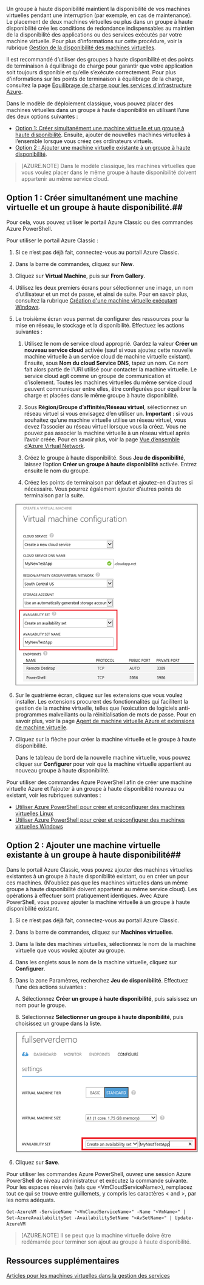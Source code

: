 


Un groupe à haute disponibilité maintient la disponibilité de vos machines virtuelles pendant une interruption (par exemple, en cas de maintenance). Le placement de deux machines virtuelles ou plus dans un groupe à haute disponibilité crée les conditions de redondance indispensables au maintien de la disponibilité des applications ou des services exécutés par votre machine virtuelle. Pour plus d’informations sur cette procédure, voir la rubrique [Gestion de la disponibilité des machines virtuelles][].

Il est recommandé d’utiliser des groupes à haute disponibilité et des points de terminaison à équilibrage de charge pour garantir que votre application soit toujours disponible et qu’elle s’exécute correctement. Pour plus d'informations sur les points de terminaison à équilibrage de la charge, consultez la page [Équilibrage de charge pour les services d'infrastructure Azure][].

Dans le modèle de déploiement classique, vous pouvez placer des machines virtuelles dans un groupe à haute disponibilité en utilisant l’une des deux options suivantes :

- [Option 1: Créer simultanément une machine virtuelle et un groupe à haute disponibilité][]. Ensuite, ajouter de nouvelles machines virtuelles à l’ensemble lorsque vous créez ces ordinateurs virtuels.
- [Option 2 : Ajouter une machine virtuelle existante à un groupe à haute disponibilité][].

>[AZURE.NOTE] Dans le modèle classique, les machines virtuelles que vous voulez placer dans le même groupe à haute disponibilité doivent appartenir au même service cloud.

## <a id="createset"> </a>Option 1 : Créer simultanément une machine virtuelle et un groupe à haute disponibilité.##

Pour cela, vous pouvez utiliser le portail Azure Classic ou des commandes Azure PowerShell.

Pour utiliser le portail Azure Classic :

1. Si ce n’est pas déjà fait, connectez-vous au portail Azure Classic.

2. Dans la barre de commandes, cliquez sur **New**.

3. Cliquez sur **Virtual Machine**, puis sur **From Gallery**.

4. Utilisez les deux premiers écrans pour sélectionner une image, un nom d’utilisateur et un mot de passe, et ainsi de suite. Pour en savoir plus, consultez la rubrique [Création d'une machine virtuelle exécutant Windows][].

5. Le troisième écran vous permet de configurer des ressources pour la mise en réseau, le stockage et la disponibilité. Effectuez les actions suivantes :

	1. Utilisez le nom de service cloud approprié. Gardez la valeur **Créer un nouveau service cloud** activée (sauf si vous ajoutez cette nouvelle machine virtuelle à un service cloud de machine virtuelle existant). Ensuite, sous **Nom du cloud Service DNS**, tapez un nom. Ce nom fait alors partie de l’URI utilisé pour contacter la machine virtuelle. Le service cloud agit comme un groupe de communication et d’isolement. Toutes les machines virtuelles du même service cloud peuvent communiquer entre elles, être configurées pour équilibrer la charge et placées dans le même groupe à haute disponibilité.

	2. Sous **Région/Groupe d’affinités/Réseau virtuel**, sélectionnez un réseau virtuel si vous envisagez d’en utiliser un. **Important** : si vous souhaitez qu’une machine virtuelle utilise un réseau virtuel, vous devez l’associer au réseau virtuel lorsque vous la créez. Vous ne pouvez pas associer la machine virtuelle à un réseau virtuel après l’avoir créée. Pour en savoir plus, voir la page [Vue d’ensemble d’Azure Virtual Network][].

	3. Créez le groupe à haute disponibilité. Sous **Jeu de disponibilité**, laissez l’option **Créer un groupe à haute disponibilité** activée. Entrez ensuite le nom du groupe.

	4. Créez les points de terminaison par défaut et ajoutez-en d’autres si nécessaire. Vous pourrez également ajouter d’autres points de terminaison par la suite.

	![Création d’un groupe à haute disponibilité pour une nouvelle machine virtuelle](./media/virtual-machines-common-classic-configure-availability/VMavailabilityset.png)

6. Sur le quatrième écran, cliquez sur les extensions que vous voulez installer. Les extensions procurent des fonctionnalités qui facilitent la gestion de la machine virtuelle, telles que l’exécution de logiciels anti-programmes malveillants ou la réinitialisation de mots de passe. Pour en savoir plus, voir la page [Agent de machine virtuelle Azure et extensions de machine virtuelle](../articles/virtual-machines/virtual-machines-windows-classic-agents-and-extensions.md).

7.	Cliquez sur la flèche pour créer la machine virtuelle et le groupe à haute disponibilité.

	Dans le tableau de bord de la nouvelle machine virtuelle, vous pouvez cliquer sur **Configurer** pour voir que la machine virtuelle appartient au nouveau groupe à haute disponibilité.

Pour utiliser des commandes Azure PowerShell afin de créer une machine virtuelle Azure et l’ajouter à un groupe à haute disponibilité nouveau ou existant, voir les rubriques suivantes :


- [Utiliser Azure PowerShell pour créer et préconfigurer des machines virtuelles Linux](../articles/virtual-machines/virtual-machines-linux-classic-createpowershell.md)
- [Utiliser Azure PowerShell pour créer et préconfigurer des machines virtuelles Windows](../articles/virtual-machines/virtual-machines-windows-classic-create-powershell.md)

## <a id="addmachine"> </a>Option 2 : Ajouter une machine virtuelle existante à un groupe à haute disponibilité##

Dans le portail Azure Classic, vous pouvez ajouter des machines virtuelles existantes à un groupe à haute disponibilité existant, ou en créer un pour ces machines. (N’oubliez pas que les machines virtuelles dans un même groupe à haute disponibilité doivent appartenir au même service cloud). Les opérations à effectuer sont pratiquement identiques. Avec Azure PowerShell, vous pouvez ajouter la machine virtuelle à un groupe à haute disponibilité existant.

1. Si ce n’est pas déjà fait, connectez-vous au portail Azure Classic.

2. Dans la barre de commandes, cliquez sur **Machines virtuelles**.

3. Dans la liste des machines virtuelles, sélectionnez le nom de la machine virtuelle que vous voulez ajouter au groupe.

4. Dans les onglets sous le nom de la machine virtuelle, cliquez sur **Configurer**.

5. Dans la zone Paramètres, recherchez **Jeu de disponibilité**. Effectuez l’une des actions suivantes :

	A. Sélectionnez **Créer un groupe à haute disponibilité**, puis saisissez un nom pour le groupe.

	B. Sélectionnez **Sélectionner un groupe à haute disponibilité**, puis choisissez un groupe dans la liste.

	![Création d’un groupe à haute disponibilité pour une machine virtuelle existante](./media/virtual-machines-common-classic-configure-availability/VMavailabilityExistingVM.png)

6. Cliquez sur **Save**.

Pour utiliser les commandes Azure PowerShell, ouvrez une session Azure PowerShell de niveau administrateur et exécutez la commande suivante. Pour les espaces réservés (tels que &lt;VmCloudServiceName&gt;), remplacez tout ce qui se trouve entre guillemets, y compris les caractères < and >, par les noms adéquats.

	Get-AzureVM -ServiceName "<VmCloudServiceName>" -Name "<VmName>" | Set-AzureAvailabilitySet -AvailabilitySetName "<AvSetName>" | Update-AzureVM

>[AZURE.NOTE] Il se peut que la machine virtuelle doive être redémarrée pour terminer son ajout au groupe à haute disponibilité.

## Ressources supplémentaires

[Articles pour les machines virtuelles dans la gestion des services]

<!-- LINKS -->
[Option 1: Créer simultanément une machine virtuelle et un groupe à haute disponibilité]: #createset
[Option 2 : Ajouter une machine virtuelle existante à un groupe à haute disponibilité]: #addmachine

[Équilibrage de charge pour les services d'infrastructure Azure]: ../articles/virtual-machines/virtual-machines-linux-load-balance.md
[Gestion de la disponibilité des machines virtuelles]: ../articles/virtual-machines/virtual-machines-linux-manage-availability.md

[Création d'une machine virtuelle exécutant Windows]: ../articles/virtual-machines/virtual-machines-windows-hero-tutorial.md
[Vue d’ensemble d’Azure Virtual Network]: ../articles/virtual-network/virtual-networks-overview.md
[Articles pour les machines virtuelles dans la gestion des services]: https://azure.microsoft.com/documentation/articles/?tag=azure-service-management&service=virtual-machines

<!---HONumber=AcomDC_0330_2016-->